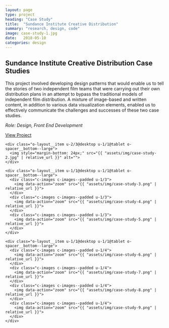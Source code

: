 ```yaml
---
layout: page
type: project
heading: "Case Study"
title:  "Sundance Institute Creative Distribution"
summary: "research, design, code"
image: case-study-1.jpg
date:   2018-05-10
categories: design
---
```


<div class="c-page">
  <div class="o-layout o-layout--center">
    <div class="o-layout__item u-2/3@desktop">
      <h2>Sundance Institute Creative Distribution Case Studies</h2>
      <p>This project involved developing design patterns that would enable us to tell the stories of two independent film teams that were carrying out their own distribution plans in an attempt to bypass the traditional models of independent film distribution. A mixture of image-based and written content, in addition to various data visualization elements, enabled us to effectively communicate the challenges and successes of these two case studies. </p>
    </div>
    <div class="o-layout__item u-2/3@desktop o-spacer__top">
      <p><em>Role: Design, Front End Development</em></p>
      <p><a rel="nofollow" href="http://www.sundance.org/case-studies/creative-distribution/columbus#/" target="_blank">View Project</a></p>
    </div>
  </div>

  <div class="o-layout o-layout--center">

    <div class="o-layout__item u-2/3@desktop u-1/1@tablet o-spacer__bottom--large">
      <img style="margin-bottom: 24px;" src="{{ "assets/img/case-study-2.jpg" | relative_url }}" alt="">
    </div>

    <div class="o-layout__item u-1/1@desktop u-1/1@tablet o-spacer__bottom--large">
      <div class="c-images c-images--padded u-1/3">
        <img data-action="zoom" src="{{ "assets/img/case-study-3.png" | relative_url }}">
      </div>
      <div class="c-images c-images--padded u-1/3">
        <img data-action="zoom" src="{{ "assets/img/case-study-4.png" | relative_url }}">
      </div>
      <div class="c-images c-images--padded u-1/3">
        <img data-action="zoom" src="{{ "assets/img/case-study-5.png" | relative_url }}">
      </div>
    </div>

    <div class="o-layout__item u-1/1@desktop u-1/1@tablet o-spacer__bottom--large">
      <div class="c-images c-images--padded u-1/4">
        <img data-action="zoom" src="{{ "assets/img/case-study-6.png" | relative_url }}">
      </div>
      <div class="c-images c-images--padded u-1/4">
        <img data-action="zoom" src="{{ "assets/img/case-study-7.png" | relative_url }}">
      </div>
      <div class="c-images c-images--padded u-1/4">
        <img data-action="zoom" src="{{ "assets/img/case-study-8.png" | relative_url }}">
      </div>
      <div class="c-images c-images--padded u-1/4">
        <img data-action="zoom" src="{{ "assets/img/case-study-9.png" | relative_url }}">
      </div>
    </div>

  </div>
</div>
